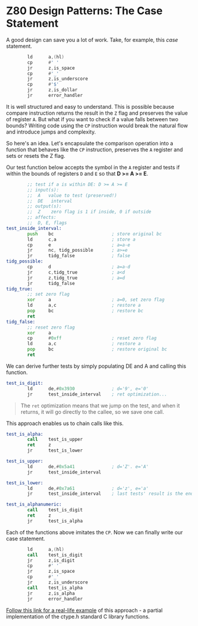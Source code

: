# Z80 Design Patterns: The Case Statement

A good design can save you a lot of work. Take, for example, this *case* statement. 

~~~asm
        ld      a,(hl)                  
        cp      #' '
        jr      z,is_space
        cp      #'_'
        jr      z,is_underscore
        cp      #'$'
        jr      z,is_dollar
        jr      error_handler
~~~

It is well structured and easy to understand. This is possible because compare instruction returns the result in the `Z`  flag and preserves the value of register `A`. But what if you want to check if a value falls between two bounds? Writing code using the `CP` instruction would break the natural flow and introduce jumps and complexity.

So here's an idea. Let's encapsulate the comparison operation into a function that behaves like the `CP` instruction, preserves the `A` register and sets or resets the Z flag.

Our test function below accepts the symbol in the `A` register and tests if within the bounds of registers `D` and `E` so that **D >= A >= E**. 

~~~asm
        ;; test if a is within DE: D >= A >= E
        ;; input(s):
        ;;  A   value to test (preserved!)
        ;;  DE   interval
        ;; output(s):
        ;;  Z    zero flag is 1 if inside, 0 if outside
        ;; affects:
        ;;  D, E, flags
test_inside_interval:
        push    bc                      ; store original bc
        ld      c,a                     ; store a
        cp      e			            ; a=a-e
        jr      nc, tidg_possible	    ; a>=e       
        jr      tidg_false              ; false
tidg_possible:
        cp      d                       ; a=a-d
        jr      c,tidg_true		        ; a<d
        jr      z,tidg_true             ; a=d
        jr      tidg_false
tidg_true:
        ;; set zero flag
        xor     a                       ; a=0, set zero flag
        ld      a,c                     ; restore a
        pop     bc                      ; restore bc
        ret
tidg_false:
        ;; reset zero flag
        xor     a
        cp      #0xff                   ; reset zero flag
        ld      a,c                     ; restore a
        pop     bc                      ; restore original bc
        ret
~~~

We can derive further tests by simply populating DE and A and calling this function. 

~~~asm
test_is_digit:
        ld      de,#0x3930	            ; d='9', e='0'
        jr      test_inside_interval    ; ret optimization...
~~~

 > The `ret` optimization means that we jump on the test, and when it returns, it will go directly to the callee, so we save one call.

This approach enables us to chain calls like this.

~~~asm
test_is_alpha:
        call    test_is_upper
        ret     z
        jr      test_is_lower

test_is_upper:
        ld      de,#0x5a41              ; d='Z'. e='A'
        jr      test_inside_interval

test_is_lower:
        ld      de,#0x7a61              ; d='z', e='a'
        jr      test_inside_interval    ; last tests' result is the end result

test_is_alphanumeric:
        call    test_is_digit
        ret     z
        jr      test_is_alpha
~~~

Each of the functions above imitates the `CP`. Now we can finally write our case statement.

~~~asm
        ld      a,(hl)              
        call    test_is_digit           
        jr      z,is_digit
        cp      #' '
        jr      z,is_space
        cp      #'_'
        jr      z,is_underscore
        call    test_is_alpha
        jr      z,is_alpha
        jr      error_handler
~~~

[Follow this link for a real-life example](https://github.com/tstih/mavrica/blob/main/lib/ulibc/ctype.s) of this approach - a partial implementation of the ctype.h standard C library functions.